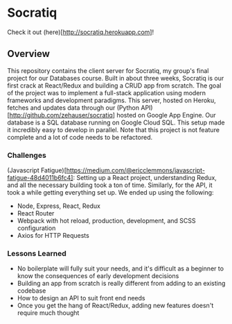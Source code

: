 # Socratiq

Check it out (here)[http://socratiq.herokuapp.com]!

## Overview

This repository contains the client server for Socratiq, my group's final project for our Databases course. Built in about three weeks,
Socratiq is our first crack at React/Redux and building a CRUD app from scratch. The goal of the project was to implement a full-stack
application using modern frameworks and development paradigms. This server, hosted on Heroku, fetches and updates data through our (Python API)[http://github.com/zehauser/socratiq] hosted on Google App Engine. Our database is a SQL database running on Google Cloud SQL.
This setup made it incredibly easy to develop in parallel. Note that this project is not feature complete and a lot of code needs to be refactored.

### Challenges

(Javascript Fatigue)[https://medium.com/@ericclemmons/javascript-fatigue-48d4011b6fc4]: Setting up a React project, understanding Redux, and all the necessary building took a ton of time. Similarly, for the API, it took a while getting everything set up. We ended up using the following:

- Node, Express, React, Redux
- React Router
- Webpack with hot reload, production, development, and SCSS configuration
- Axios for HTTP Requests

### Lessons Learned

- No boilerplate will fully suit your needs, and it's difficult as a beginner to know the consequences of early development decisions
- Building an app from scratch is really different from adding to an existing codebase
- How to design an API to suit front end needs
- Once you get the hang of React/Redux, adding new features doesn't require much thought
